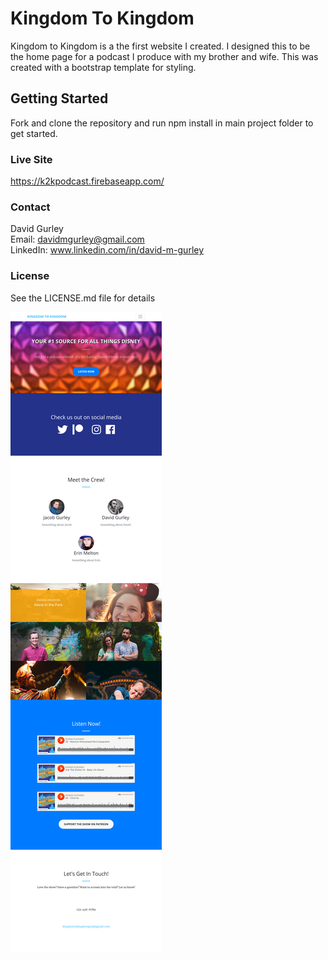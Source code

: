 # Kingdom To Kingdom

Kingdom to Kingdom is a the first website I created. I designed this to be the home page for a podcast I produce with my brother and wife. This was created with a bootstrap template for styling.

## Getting Started

Fork and clone the repository and run npm install in main project folder to get started.

### Live Site

https://k2kpodcast.firebaseapp.com/


### **Contact**
David Gurley <br />
Email: davidmgurley@gmail.com <br />
LinkedIn: www.linkedin.com/in/david-m-gurley

### **License**
See the LICENSE.md file for details

![ScreenShot](https://github.com/davidmgurley/kingdomtokingdom/blob/master/public/K2K%20Screenshot.png?raw=true)
